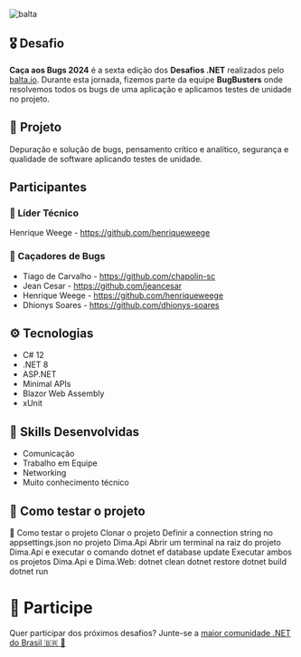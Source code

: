 ![balta](https://baltaio.blob.core.windows.net/static/images/dark/balta-logo.svg)

## 🎖️ Desafio
**Caça aos Bugs 2024** é a sexta edição dos **Desafios .NET** realizados pelo [balta.io](https://balta.io). Durante esta jornada, fizemos parte da equipe __BugBusters__ onde resolvemos todos os bugs de uma aplicação e aplicamos testes de unidade no projeto.

## 📱 Projeto
Depuração e solução de bugs, pensamento crítico e analítico, segurança e qualidade de software aplicando testes de unidade.

## Participantes
### 🚀 Líder Técnico
Henrique Weege - https://github.com/henriqueweege

### 👻 Caçadores de Bugs
* Tiago de Carvalho - https://github.com/chapolin-sc
* Jean Cesar - https://github.com/jeancesar
* Henrique Weege - https://github.com/henriqueweege
* Dhionys Soares - https://github.com/dhionys-soares


## ⚙️ Tecnologias
* C# 12
* .NET 8
* ASP.NET
* Minimal APIs
* Blazor Web Assembly
* xUnit

## 🥋 Skills Desenvolvidas
* Comunicação
* Trabalho em Equipe
* Networking
* Muito conhecimento técnico

## 🧪 Como testar o projeto
🧪 Como testar o projeto
    Clonar o projeto
    Definir a connection string no appsettings.json no projeto Dima.Api
    Abrir um terminal na raiz do projeto  Dima.Api e executar o comando dotnet ef database update
    Executar ambos os projetos Dima.Api e Dima.Web:
    dotnet clean
    dotnet restore
    dotnet build
    dotnet run

# 💜 Participe
Quer participar dos próximos desafios? Junte-se a [maior comunidade .NET do Brasil 🇧🇷 💜](https://balta.io/discord)

